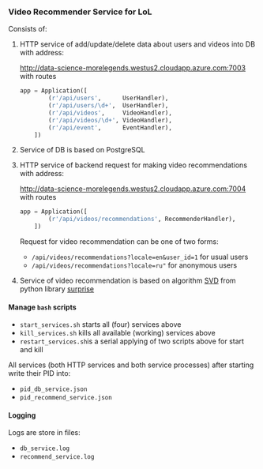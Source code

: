 ### Video Recommender Service for LoL

Consists of:

1. HTTP service of add/update/delete data about users and videos into DB with address:

    http://data-science-morelegends.westus2.cloudapp.azure.com:7003 with routes
    
    ```python
    app = Application([
            (r'/api/users',      UserHandler),
            (r'/api/users/\d+',  UserHandler),
            (r'/api/videos',     VideoHandler),
            (r'/api/videos/\d+', VideoHandler),
            (r'/api/event',      EventHandler),
        ])
    ```    

2. Service of DB is based on PostgreSQL

3. HTTP service of backend request for making video recommendations with address:

    http://data-science-morelegends.westus2.cloudapp.azure.com:7004 with routes
    
    ```python
    app = Application([
            (r'/api/videos/recommendations', RecommenderHandler),
        ])
    ```    
    
    Request for video recommendation can be one of two forms:
    * ```/api/videos/recommendations?locale=en&user_id=1``` for usual users
    * ```/api/videos/recommendations?locale=ru"``` for anonymous users

4. Service of video recommendation is based on algorithm [SVD](https://surprise.readthedocs.io/en/stable/matrix_factorization.html#surprise.prediction_algorithms.matrix_factorization.SVD)
from python library [surprise](https://surprise.readthedocs.io/en/stable/index.html)


#### Manage ```bash``` scripts
* ```start_services.sh``` starts all (four) services above
* ```kill_services.sh``` kills all available (working) services above
* ```restart_services.sh```is a serial applying of two scripts above for start and kill

All services (both HTTP services and both service processes) after starting write their PID into:

* ```pid_db_service.json```
* ```pid_recommend_service.json```

#### Logging
Logs are store in files:
* ```db_service.log```
* ```recommend_service.log```


